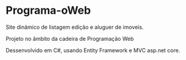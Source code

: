 # Programa-oWeb
Site dinâmico de listagem edição e aluguer de imoveis.

Projeto no âmbito da cadeira de Programação Web

Dessenvolvido em C#, usando Entity Framework e MVC asp.net core.
